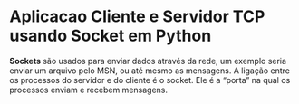 <!DOCTYPE html>
  <html>
    <head>
       <h1>Aplicacao Cliente e Servidor TCP usando Socket em Python</h1>
    </head>
    <body>
      <p align="left"><strong>Sockets</strong> são usados para enviar dados através da rede, um exemplo seria enviar um arquivo pelo MSN, ou até mesmo as mensagens. A ligação entre os processos do servidor e do cliente é o socket. Ele é a “porta” na qual os processos enviam e recebem mensagens.</p>
    </body>
  </html>
